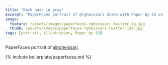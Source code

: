 ```yaml
---
title: "Dark hair in gray"
excerpt: "PaperFaces portrait of @rgheissari drawn with Paper by 53 on an iPad."
image: 
  feature: /assets/images/paperfaces-rgheissari-twitter-lg.jpg
  thumb: /assets/images/paperfaces-rgheissari-twitter-150.jpg
tags: [portrait, illustration, Paper by 53]
---
```


PaperFaces portrait of [@rgheissari](http://twitter.com/rgheissari).

{% include boilerplate/paperfaces.md %}